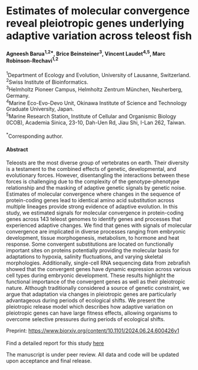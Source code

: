 # Estimates of molecular convergence reveal pleiotropic genes underlying adaptive variation across teleost fish 
#### Agneesh Barua<sup>1,2*</sup>, Brice Beinsteiner<sup>3</sup>, Vincent Laudet<sup>4,5</sup>, Marc Robinson-Rechavi<sup>1,2</sup> 
<sup>1</sup>Department of Ecology and Evolution, University of Lausanne, Switzerland. 
\
<sup>2</sup>Swiss Institute of Bioinformatics.  
<sup>3</sup>Helmholtz Pioneer Campus, Helmholtz Zentrum München, Neuherberg, Germany. 
\
<sup>4</sup>Marine Eco-Evo-Devo Unit, Okinawa Institute of Science and Technology Graduate University, Japan. 
\
<sup>5</sup>Marine Research Station, Institute of Cellular and Organismic Biology (ICOB), Academia Sinica, 23-10, Dah-Uen Rd, Jiau Shi, I-Lan 262, Taiwan.   
\
<sup>*</sup>Corresponding author.

#### Abstract
Teleosts are the most diverse group of vertebrates on earth. Their diversity is a testament to the combined effects of genetic, developmental, and evolutionary forces. However, disentangling the interactions between these forces is challenging due to the complexity of the genotype-phenotype relationship and the masking of adaptive genetic signals by genetic noise. Estimates of molecular convergence where changes in the sequence of protein-coding genes lead to identical amino acid substitution across multiple lineages provide strong evidence of adaptive evolution. In this study, we estimated signals for molecular convergence in protein-coding genes across 143 teleost genomes to identify genes and processes that experienced adaptive changes. We find that genes with signals of molecular convergence are implicated in diverse processes ranging from embryonic development, tissue morphogenesis, metabolism, to hormone and heat response. Some convergent substitutions are located on functionally important sites on proteins potentially providing the molecular basis for adaptations to hypoxia, salinity fluctuations, and varying skeletal morphologies. Additionally, single-cell RNA sequencing data from zebrafish showed that the convergent genes have dynamic expression across various cell types during embryonic development. These results highlight the functional importance of the convergent genes as well as their pleiotropic nature. Although traditionally considered a source of genetic constraint, we argue that adaptation via changes in pleiotropic genes are particularly advantageous during periods of ecological shifts. We present the pleiotropic release model which describes how adaptive variation on pleiotropic genes can have large fitness effects, allowing organisms to overcome selective pressures during periods of ecological shifts.  

Preprint: https://www.biorxiv.org/content/10.1101/2024.06.24.600426v1  
\
Find a detailed report for this study [here](https://agneeshbarua.github.io/Teleost_convergence/)

The manuscript is under peer review. All data and code will be updated upon acceptance and final release. 






